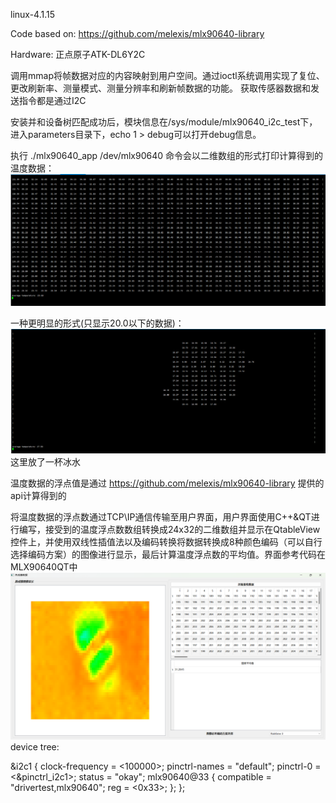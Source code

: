 linux-4.1.15

Code based on:
https://github.com/melexis/mlx90640-library

Hardware:
正点原子ATK-DL6Y2C

调用mmap将帧数据对应的内容映射到用户空间。通过ioctl系统调用实现了复位、更改刷新率、测量模式、测量分辨率和刷新帧数据的功能。
获取传感器数据和发送指令都是通过I2C

安装并和设备树匹配成功后，模块信息在/sys/module/mlx90640_i2c_test下，进入parameters目录下，echo 1 > debug可以打开debug信息。

执行 ./mlx90640_app /dev/mlx90640 命令会以二维数组的形式打印计算得到的温度数据：
![Example Image](./images/image1.png)

一种更明显的形式(只显示20.0以下的数据)：
![Anather Example](./images/image2.png)
这里放了一杯冰水

温度数据的浮点值是通过 https://github.com/melexis/mlx90640-library 提供的api计算得到的

将温度数据的浮点数通过TCP\IP通信传输至用户界面，用户界面使用C++&QT进行编写，接受到的温度浮点数数组转换成24x32的二维数组并显示在QtableView控件上，并使用双线性插值法以及编码转换将数据转换成8种颜色编码（可以自行选择编码方案）的图像进行显示，最后计算温度浮点数的平均值。界面参考代码在MLX90640QT中
![Anather Example](./images/image3.png)
device tree:

&i2c1 {
    clock-frequency = <100000>;
    pinctrl-names = "default";
    pinctrl-0 = <&pinctrl_i2c1>;
    status = "okay";
    mlx90640@33 {
        compatible = "drivertest,mlx90640";
        reg = <0x33>;
    };
};